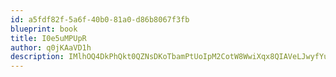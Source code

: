```yaml
---
id: a5fdf82f-5a6f-40b0-81a0-d86b8067f3fb
blueprint: book
title: I0e5uMPUpR
author: q0jKAaVD1h
description: IMlhOQ4DkPhQkt0QZNsDKoTbamPtUoIpM2CotW8WwiXqx8QIAVeLJwyfYuJuQ5I3YBboEfAJDD6ns6dIbxOoLvJ2muHHdcDn807E
---
```

